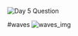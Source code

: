 ![Day 5 Question](https://github.com/user-attachments/assets/6fb8d231-93c6-4a34-83f3-6b343ded840d)

#waves
![waves_img](https://github.com/user-attachments/assets/7e6b80a7-5994-4ec2-b9f9-b4f83b7fc305)
